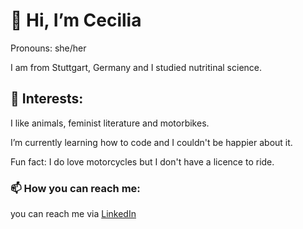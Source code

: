 # 👋 Hi, I’m Cecilia
Pronouns: she/her


I am from Stuttgart, Germany and I studied nutritinal science. 
## 👀 Interests:
I like animals, feminist literature and motorbikes.

I’m currently learning how to code and I couldn't be happier about it.

Fun fact: I do love motorcycles but I don't have a licence to ride.
### 📫 How you can reach me:
you can reach me via [LinkedIn](https://www.linkedin.com/in/cecilia-bartlewski-328b94309/) 




<!---
cc-co-code/cc-co-code is a ✨ special ✨ repository because its `README.md` (this file) appears on your GitHub profile.
You can click the Preview link to take a look at your changes.
--->
